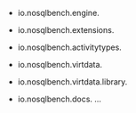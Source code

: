 
- io.nosqlbench.engine.<module name>
- io.nosqlbench.extensions.<extension name>
- io.nosqlbench.activitytypes.<activity type name>

- io.nosqlbench.virtdata.<module-name>
- io.nosqlbench.virtdata.library.<library name>
- io.nosqlbench.docs. ...